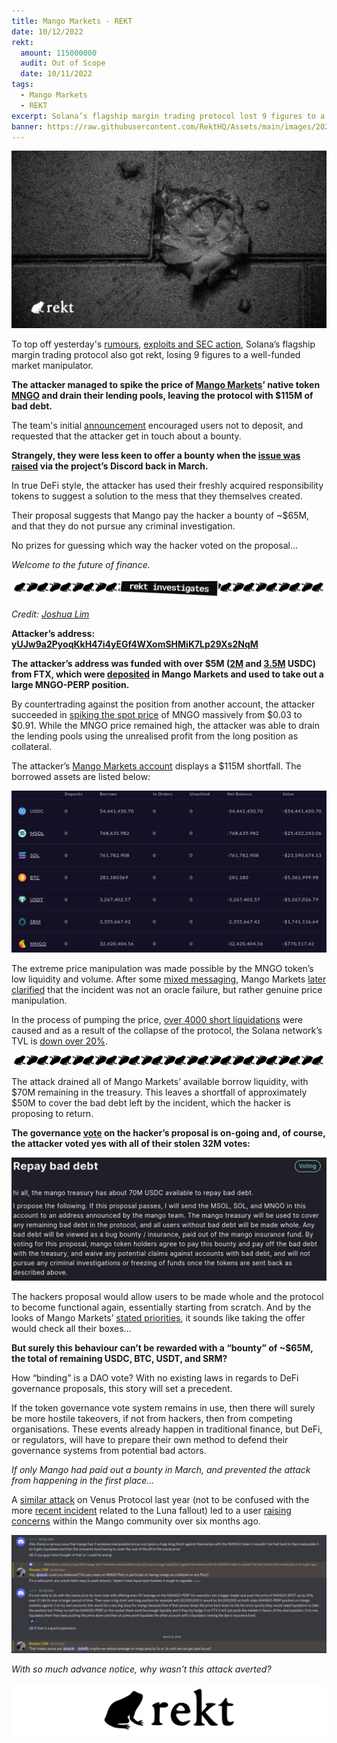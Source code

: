 ```yaml
---
title: Mango Markets - REKT
date: 10/12/2022
rekt:
  amount: 115000000
  audit: Out of Scope
  date: 10/11/2022
tags:
  - Mango Markets
  - REKT
excerpt: Solana’s flagship margin trading protocol lost 9 figures to a well-funded market manipulator. The attacker managed to spike the price of Mango Markets’ native token MNGO and drain their lending pools, leaving the protocol with $115M of bad debt.
banner: https://raw.githubusercontent.com/RektHQ/Assets/main/images/2022/10/mango-header.png
---
```

![](https://raw.githubusercontent.com/RektHQ/Assets/main/images/2022/10/mango-header.png)

To top off yesterday's [rumours](https://rekt.news/sushiswap-grey-area/), [exploits and SEC action](https://twitter.com/sandraaleow/status/1580046028706762752), Solana’s flagship margin trading protocol also got rekt, losing 9 figures to a well-funded market manipulator.

**The attacker managed to spike the price of [Mango Markets](https://mango.markets/)’ native token [MNGO](https://www.coingecko.com/en/coins/mango) and drain their lending pools, leaving the protocol with $115M of bad debt.**
  
The team's initial [announcement](https://twitter.com/mangomarkets/status/1579976051878658048) encouraged users not to deposit, and requested that the attacker get in touch about a bounty.

**Strangely, they were less keen to offer a bounty when the [issue was raised](https://twitter.com/Newdot_Games/status/1579982592686067712) via the project’s Discord back in March.**

In true DeFi style, the attacker has used their freshly acquired responsibility tokens to suggest a solution to the mess that they themselves created.

Their proposal suggests that Mango pay the hacker a bounty of ~$65M, and that they do not pursue any criminal investigation.

No prizes for guessing which way the hacker voted on the proposal…

_Welcome to the future of finance._

![](https://raw.githubusercontent.com/RektHQ/Assets/main/images/2021/09/rekt-investigates-linebreak.png)

_Credit: [Joshua Lim](https://twitter.com/joshua_j_lim/status/1579987648546246658)_  

**Attacker’s address: [yUJw9a2PyoqKkH47i4yEGf4WXomSHMiK7Lp29Xs2NqM](https://solana.fm/address/yUJw9a2PyoqKkH47i4yEGf4WXomSHMiK7Lp29Xs2NqM?cluster=mainnet-qn1)**  

**The attacker’s address was funded with over $5M ([2M](https://solana.fm/tx/sq2VX7WkNXVWhn9EHLrZWhyV6TKG31hMGrAAGjuG4EnNfSk27SwPTm4bBktvd4jP2w7hsfi4xpauyCAKjNovTCV?cluster=mainnet-qn1) and [3.5M](https://solana.fm/tx/4aPwYv5fKGKnQXiwjJii3cFsfvxqTbdaSWMXejNKD15s4y7p5A1k1PycWQetodTgPPgXHk7ji9vW5JCFB3PwBiYM?cluster=mainnet-qn1) USDC) from FTX, which were [deposited](https://solana.fm/tx/3cBEK257espSw2X6Z7ZZESPPdcsfBoNLYJGAmXEExxw1QpjkSJfcd9kmtER7LkZ3RGbeXKHv1FR4hRBCD5wA8unY?cluster=mainnet-qn1) in Mango Markets and used to take out a large MNGO-PERP position.**
  
By countertrading against the position from another account, the attacker succeeded in [spiking the spot price](https://twitter.com/joshua_j_lim/status/1579987648546246658) of MNGO massively from $0.03 to $0.91. While the MNGO price remained high, the attacker was able to drain the lending pools using the unrealised profit from the long position as collateral. 

The attacker’s [Mango Markets account](https://trade.mango.markets/account?pubkey=4ND8FVPjUGGjx9VuGFuJefDWpg3THb58c277hbVRnjNa) displays a $115M shortfall. The borrowed assets are listed below:

![](https://raw.githubusercontent.com/RektHQ/Assets/main/images/2022/10/mango-loot.png)

The extreme price manipulation was made possible by the MNGO token’s low liquidity and volume. After some [mixed messaging](https://twitter.com/mangomarkets/status/1580053210785796096), Mango Markets [later clarified](https://twitter.com/mangomarkets/status/1580074498174652416) that the incident was not an oracle failure, but rather genuine price manipulation.

In the process of pumping the price, [over 4000 short liquidations](https://twitter.com/osec_io/status/1580019591329169410) were caused and as a result of the collapse of the protocol, the Solana network’s TVL is [down over 20%](https://defillama.com/chain/Solana).

![](https://raw.githubusercontent.com/RektHQ/Assets/main/images/2021/03/rekt-linebreak.png) 

The attack drained all of Mango Markets’ available borrow liquidity, with $70M remaining in the treasury. This leaves a shortfall of approximately $50M to cover the bad debt left by the incident, which the hacker is proposing to return.
  
**The governance [vote](https://app.realms.today/dao/DPiH3H3c7t47BMxqTxLsuPQpEC6Kne8GA9VXbxpnZxFE/proposal/3WZ5DpZXDvNAK4JwPS1HDPzSinEJUGpBC4XXx9vPtnVS) on the hacker’s proposal is on-going and, of course, the attacker voted yes with all of their stolen 32M votes:**

![](https://raw.githubusercontent.com/RektHQ/Assets/main/images/2022/10/mango-proposal.png)

The hackers proposal would allow users to be made whole and the protocol to become functional again, essentially starting from scratch. And by the looks of Mango Markets’ [stated priorities](https://twitter.com/mangomarkets/status/1580053221254787072), it sounds like taking the offer would check all their boxes…

**But surely this behaviour can’t be rewarded with a “bounty” of ~$65M, the total of remaining USDC, BTC, USDT, and SRM?**
 
 How “binding” is a DAO vote? With no existing laws in regards to DeFi governance proposals, this story will set a precedent.

If the token governance vote system remains in use, then there will surely be more hostile takeovers, if not from hackers, then from competing organisations. These events already happen in traditional finance, but DeFi, or regulators, will have to prepare their own method to defend their governance systems from potential bad actors.

_If only Mango had paid out a bounty in March, and prevented the attack from happening in the first place…_
  
A [similar attack](https://quillhashteam.medium.com/200-m-venus-protocol-hack-analysis-b044af76a1ae) on Venus Protocol last year (not to be confused with the more [recent incident](https://rekt.news/venus-blizz-rekt/) related to the Luna fallout) led to a user [raising concerns](https://twitter.com/Newdot_Games/status/1579982592686067712) within the Mango community over six months ago.

![](https://raw.githubusercontent.com/RektHQ/Assets/main/images/2022/10/mango-discord.png)

_With so much advance notice, why wasn’t this attack averted?_

![](https://raw.githubusercontent.com/RektHQ/Assets/main/images/2021/08/rekt-outline-conc.png)



